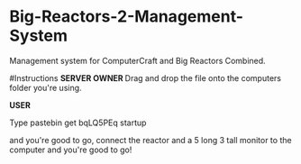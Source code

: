 # Big-Reactors-2-Management-System
Management system for ComputerCraft and Big Reactors Combined.

#Instructions
<b> SERVER OWNER </b>
Drag and drop the file onto the computers folder you're using.

<b> USER </b>

Type pastebin get bqLQ5PEq startup

and you're good to go, connect the reactor and a 5 long 3 tall monitor to the computer and you're good to go!

